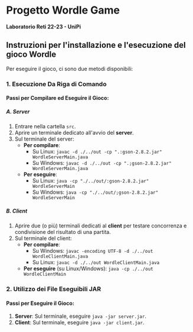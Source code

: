 # Progetto Wordle Game

**Laboratorio Reti 22-23 - UniPi**

## Instruzioni per l'installazione e l'esecuzione del gioco Wordle

Per eseguire il gioco, ci sono due metodi disponibili:

### 1. Esecuzione Da Riga di Comando

#### Passi per Compilare ed Eseguire il Gioco:

##### A. Server
1. Entrare nella cartella `src`.
2. Aprire un terminale dedicato all'avvio del **server**.
3. Sul terminale del server:
   - **Per compilare**: 
     - Su Linux: `javac -d ./../out -cp ".:gson-2.8.2.jar" WordleServerMain.java`
     - Su Windows: `javac -d ./../out -cp ".;gson-2.8.2.jar" WordleServerMain.java`
   - **Per eseguire**: 
     - Su Linux: `java -cp "./../out/:gson-2.8.2.jar" WordleServerMain`
     - Su Windows: `java -cp "./../out/;gson-2.8.2.jar" WordleServerMain`

##### B. Client
1. Aprire due (o più) terminali dedicati al **client** per testare concorrenza e condivisione del risultato di una partita.
2. Sul terminale del client:
   - **Per compilare**: 
     - Su Windows: `javac -encoding UTF-8 -d ./../out WordleClientMain.java`
     - Su Linux: `javac -d ./../out WordleClientMain.java`
   - **Per eseguire** (su Linux/Windows): `java -cp ./../out WordleClientMain`

### 2. Utilizzo dei File Eseguibili JAR

#### Passi per Eseguire il Gioco:

1. **Server**: Sul terminale, eseguire `java -jar server.jar`.
2. **Client**: Sul terminale, eseguire `java -jar client.jar`.

